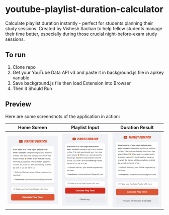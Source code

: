 # youtube-playlist-duration-calculator
Calculate playlist duration instantly - perfect for students planning their study sessions. Created by Vishesh Sachan to help fellow students manage their time better, especially during those crucial night-before-exam study sessions.

## To run
1. Clone repo
2. Get your YouTube Data API v3 and paste it in background.js file in apikey variable
3. Save background.js file then load Extension into Browser
4. Then it Should Run

## Preview

Here are some screenshots of the application in action:

| Home Screen | Playlist Input | Duration Result |
|-------------|---------------|----------------|
| ![Home Screen](images/1.png) | ![Playlist Input](images/2.png) | ![Duration Result](images/3.png) |